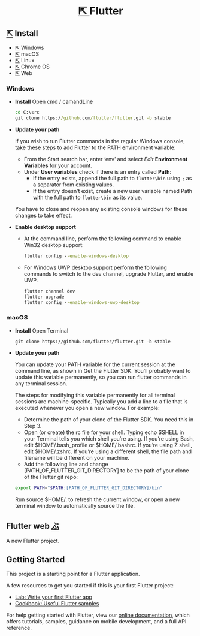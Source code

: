 <h1 align=center>
  <a href=https://flutter.dev>
    ⇱
  </a>
  Flutter
</h1>

## [⇱](https://flutter.dev/docs/get-started/install) Install
- [⇱](https://flutter.dev/docs/get-started/install/windows) Windows
- [⇱](https://flutter.dev/docs/get-started/install/macos) macOS
- [⇱](https://flutter.dev/docs/get-started/install/linux) Linux
- [⇱](https://flutter.dev/docs/get-started/install/linux) Chrome OS
- [⇱](https://flutter.dev/docs/get-started/web) Web

### Windows
+ **Install**
  Open cmd / camandLine 
  ```cmd
  cd C:\src
  git clone https://github.com/flutter/flutter.git -b stable
  ```
+ **Update your path**

  If you wish to run Flutter commands in the regular Windows console, take these steps to add Flutter to the PATH environment   variable:

  - From the Start search bar, enter ‘env’ and select *Edit* **Environment Variables** for your account.
  - Under **User variables** check if there is an entry called **Path**:
    + If the entry exists, append the full path to `flutter\bin` using `;` as a separator from existing values.
    + If the entry doesn’t exist, create a new user variable named Path with the full path to `flutter\bin` as its value.

  You have to close and reopen any existing console windows for these changes to take effect.
  
+ **Enable desktop support**
  - At the command line, perform the following command to enable Win32 desktop support:

    ```cmd
    flutter config --enable-windows-desktop
    ```
  - For Windows UWP desktop support perform the following commands to switch to the dev channel, upgrade Flutter, and enable UWP.

    ```cmd
    flutter channel dev
    flutter upgrade
    flutter config --enable-windows-uwp-desktop
    ```
    
### macOS
+ **Install**
  Open Terminal
  ```shell
  git clone https://github.com/flutter/flutter.git -b stable
  ```
  
+ **Update your path**

  You can update your PATH variable for the current session at the command line, as shown in Get the Flutter SDK. You’ll probably want to update this variable permanently, so you can run flutter commands in any terminal session.

  The steps for modifying this variable permanently for all terminal sessions are machine-specific. Typically you add a line to a file that is executed whenever you open a new window. For example:

  - Determine the path of your clone of the Flutter SDK. You need this in Step 3.
  - Open (or create) the rc file for your shell. Typing echo $SHELL in your Terminal tells you which shell you’re using. If you’re using Bash, edit $HOME/.bash_profile or $HOME/.bashrc. If you’re using Z shell, edit $HOME/.zshrc. If you’re using a different shell, the file path and filename will be different on your machine.
  - Add the following line and change [PATH_OF_FLUTTER_GIT_DIRECTORY] to be the path of your clone of the Flutter git repo:

  ```bash
  export PATH="$PATH:[PATH_OF_FLUTTER_GIT_DIRECTORY]/bin"
  ```
  Run source $HOME/.<rc file> to refresh the current window, or open a new terminal window to automatically source the file.
## Flutter web [ぷ](https://ShivaShirsath.github.io/flutter-web)
A new Flutter project.

## Getting Started

This project is a starting point for a Flutter application.

A few resources to get you started if this is your first Flutter project:

- [Lab: Write your first Flutter app](https://flutter.dev/docs/get-started/codelab)
- [Cookbook: Useful Flutter samples](https://flutter.dev/docs/cookbook)

For help getting started with Flutter, view our
[online documentation](https://flutter.dev/docs), which offers tutorials,
samples, guidance on mobile development, and a full API reference.
